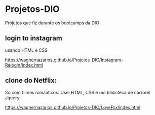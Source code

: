 # Projetos-DIO
 Projetos que fiz durante os bootcamps da DIO
 
## login to instagram
usando HTML e CSS

https://wagnernazarios.github.io/Projetos-DIO/Instagram-Relogin/index.html

## clone do Netflix:
Só com filmes romanticos. 
Usei HTML, CSS e um biblioteca de carrorel Jquery.

https://wagnernazarios.github.io/Projetos-DIO/LoveFlix/index.html
